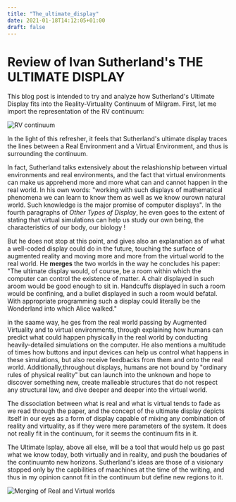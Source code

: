 ```yaml
---
title: "The_ultimate_display"
date: 2021-01-18T14:12:05+01:00
draft: false
---
```


# Review of Ivan Sutherland's THE ULTIMATE DISPLAY

This blog post is intended to try and analyze how Sutherland's Ultimate Display fits into the Reality-Virtuality Continuum of Milgram. 
First, let me import the representation of the RV continuum: 

![RV continuum](/RVcont.jpeg) 

In the light of this refresher, it feels that Sutherland's ultimate display traces the lines between a Real Environment and a Virtual Environment, and thus is surrounding the continuum. 

In fact, Sutherland talks extensively about the relashionship between virtual environments and real environments, and the fact that virtual environments can make us apprehend more and more what can and cannot happen in the real world. In his own words: "working with such displays of mathematical phenomena we can learn to know them as well as we know ourown natural world. Such knowledge is the major promise of computer displays". In the fourth paragraphs of *Other Types of Display*, he even goes to the extent of stating that virtual simulations can help us study our own being, the characteristics of our body, our biology ! 

But he does not stop at this point, and gives also an explanation as of what a well-coded display could do in the future, touching the surface of augmented reality and moving more and more from the virtual world to the real world. He **merges** the two worlds in the way he concludes his paper: "The ultimate display would, of course, be a room within which the computer can control the existence of matter. A chair displayed in such aroom would be good enough to sit in. Handcuffs displayed in such a room would be confining, and a bullet displayed in such a room would befatal. With appropriate programming such a display could literally be the Wonderland into which Alice walked." 

in the saame way, he ges from the real world passing by Augmented Virtuality and to virtual environments, through explaining how humans can predict what could happen physically in the real world by conducting heavily-detailed simulations on the computer. He also mentions a multitude of times how buttons and input devices can help us control what happens in these simulations, but also receive feedbacks from them and onto the real world. Additionally,throughout displays, humans are not bound by "ordinary rules of physical reality" but can launch into the unknown and hope to discover something new, create malleable structures that do not respect any structural law, and dive deeper and deeper into the virtual world. 

The dissociation between what is real and what is virtual tends to fade as we read through the paper, and the concept of the ultimate display depicts itself in our eyes as a form of display capable of mixing any combination of reality and virtuality, as if they were mere parameters of the system. It does not really fit in the continuum, for it seems the continuum fits in it. 

The Ultimate Isplay, above all else, will be a tool that would help us go past what we know today, both virtually and in reality, and push the boudaries of the continuumto new horizons. Sutherland's ideas are those of a visionary stopped only by the capbilities of maachines at the time of the writing, and thus in my opinion cannot fit in the continuum but define new regions to it. 

![Merging of Real and Virtual worlds](/blog/mixedR.jpeg)






